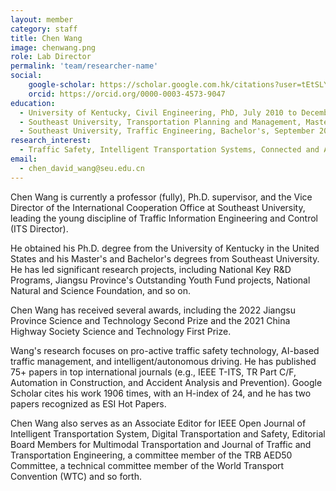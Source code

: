 ```yaml
---
layout: member
category: staff
title: Chen Wang
image: chenwang.png
role: Lab Director
permalink: 'team/researcher-name'
social:
    google-scholar: https://scholar.google.com.hk/citations?user=tEtSLYQAAAAJ&hl=zh-CN
    orcid: https://orcid.org/0000-0003-4573-9047
education:  
  - University of Kentucky, Civil Engineering, PhD, July 2010 to December 2012,
  - Southeast University, Transportation Planning and Management, Master's, September 2007 to June 2010
  - Southeast University, Traffic Engineering, Bachelor's, September 2003 to June 2007
research_interest: 
  - Traffic Safety, Intelligent Transportation Systems, Connected and Autonomous Vehicle
email: 
  - chen_david_wang@seu.edu.cn
---
```


Chen Wang is currently a professor (fully), Ph.D. supervisor, and the Vice Director of the International Cooperation Office at Southeast University, leading the young discipline of Traffic Information Engineering and Control (ITS Director). 

He obtained his Ph.D. degree from the University of Kentucky in the United States and his Master's and Bachelor's degrees from Southeast University. He has led significant research projects, including National Key R&D Programs, Jiangsu Province's Outstanding Youth Fund projects, National Natural and Science Foundation, and so on. 

Chen Wang has received several awards, including the 2022 Jiangsu Province Science and Technology Second Prize and the 2021 China Highway Society Science and Technology First Prize. 

Wang's research focuses on pro-active traffic safety technology, AI-based traffic management, and intelligent/autonomous driving. He has published 75+ papers in top international journals (e.g., IEEE T-ITS, TR Part C/F, Automation in Construction, and Accident Analysis and Prevention). Google Scholar cites his work 1906 times, with an H-index of 24, and he has two papers recognized as ESI Hot Papers. 

Chen Wang also serves as an Associate Editor for IEEE Open Journal of Intelligent Transportation System, Digital Transportation and Safety, Editorial Board Members for Multimodal Transportation and Journal of Traffic and Transportation Engineering, a committee member of the TRB AED50 Committee, a technical committee member of the World Transport Convention (WTC) and so forth.